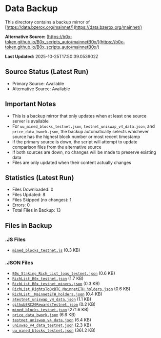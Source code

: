 # Data Backup

This directory contains a backup mirror of [https://data.bzerox.org/mainnet/](https://data.bzerox.org/mainnet/)

**Alternative Source:** [https://b0x-token.github.io/B0x_scripts_auto/mainnetB0x/](https://b0x-token.github.io/B0x_scripts_auto/mainnetB0x/)

**Last Updated:** 2025-10-25T17:50:39.053902Z

## Source Status (Latest Run)
- Primary Source: Available
- Alternative Source: Available

## Important Notes
- This is a backup mirror that only updates when at least one source server is available
- For `uu_mined_blocks_testnet.json`, `testnet_uniswap_v4_data.json`, and `price_data_bwork.json`, the backup automatically selects whichever source has the highest block number or most recent timestamp
- If the primary source is down, the script will attempt to update comparison files from the alternative source
- If both sources are down, no changes will be made to preserve existing data
- Files are only updated when their content actually changes

## Statistics (Latest Run)
- Files Downloaded: 0
- Files Updated: 8
- Files Skipped (no changes): 1
- Errors: 0
- Total Files in Backup: 13

## Files in Backup

### .JS Files
- [`mined_blocks_testnet.js`](mined_blocks_testnet.js) (0.3 KB)

### .JSON Files
- [`B0x_Staking_Rich_List_logs_testnet.json`](B0x_Staking_Rich_List_logs_testnet.json) (0.6 KB)
- [`RichList_B0x_testnet.json`](RichList_B0x_testnet.json) (1.7 KB)
- [`RichList_B0x_testnet_miners.json`](RichList_B0x_testnet_miners.json) (0.3 KB)
- [`RichList_RightsTo0xBTC_MainnetETH_holders.json`](RichList_RightsTo0xBTC_MainnetETH_holders.json) (0.6 KB)
- [`RichList__MainnetETH_holders.json`](RichList__MainnetETH_holders.json) (0.4 KB)
- [`atestnet_uniswap_v4_data.json`](atestnet_uniswap_v4_data.json) (1.1 KB)
- [`githubERC20RewardsTestnet.json`](githubERC20RewardsTestnet.json) (0.2 KB)
- [`mined_blocks_testnet.json`](mined_blocks_testnet.json) (271.6 KB)
- [`price_data_bwork.json`](price_data_bwork.json) (6.6 KB)
- [`testnet_uniswap_v4_data.json`](testnet_uniswap_v4_data.json) (6.4 KB)
- [`uniswap_v4_data_testnet.json`](uniswap_v4_data_testnet.json) (2.3 KB)
- [`uu_mined_blocks_testnet.json`](uu_mined_blocks_testnet.json) (361.2 KB)
